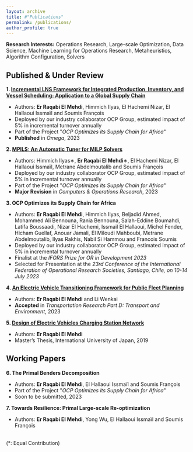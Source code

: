 ```yaml
---
layout: archive
title: #"Publications"
permalink: /publications/
author_profile: true
---
```


**Research Interests:** Operations Research, Large-scale Optimization, Data Science, Machine Learning for Operations Research, Metaheuristics, Algorithm Configuration, Solvers

Published & Under Review
------

**1. [Incremental LNS Framework for Integrated Production, Inventory, and Vessel Scheduling: Application to a Global Supply Chain](https://www.sciencedirect.com/science/article/pii/S0305048322002274)**
 - Authors: **Er Raqabi El Mehdi**, Himmich Ilyas, El Hachemi Nizar, El Hallaoui Issmaïl and Soumis François
 - Deployed by our industry collaborator OCP Group, estimated impact of 5% in incremental turnover annually
 - Part of the Project "*OCP Optimizes its Supply Chain for Africa*"
 - **Published** in *Omega*, 2023

**2. [MPILS: An Automatic Tuner for MILP Solvers](https://www.gerad.ca/en/papers/G-2022-53)** 
 - Authors: Himmich Ilyas∗, **Er Raqabi El Mehdi**∗, El Hachemi Nizar, El Hallaoui Issmaïl, Metrane Abdelmoutalib and Soumis François
 - Deployed by our industry collaborator OCP Group, estimated impact of 5% in incremental turnover annually
 - Part of the Project "*OCP Optimizes its Supply Chain for Africa*"
 - **Major Revision** in *Computers & Operations Research*, 2023

**3. OCP Optimizes its Supply Chain for Africa**
 - Authors: **Er Raqabi El Mehdi**, Himmich Ilyas, Beljadid Ahmed, Mohammed Ali Bennouna, Rania Bennouna, Salah-Eddine Boumahdi,    Latifa Boussaadi, Nizar El Hachemi, Issmail El Hallaoui, Michel Fender, Hicham Guellaf, Anouar Jamali, El Miloudi Mahboubi, Metrane Abdelmoutalib,  Ilyas Rakhis, Nabil Si Hammou and Francois Soumis
 - Deployed by our industry collaborator OCP Group, estimated impact of 5% in incremental turnover annually
 - Finalist at the *IFORS Prize for OR in Development 2023*
 - Selected for Presentation at the *23rd Conference of the International Federation of Operational Research Societies, Santiago, Chile, on 10-14 July 2023*

**4. [An Electric Vehicle Transitioning Framework for Public Fleet Planning](https://www.iuj.ac.jp/research/workingpapers/EMS_2022_03.pdf)**
 - Authors: **Er Raqabi El Mehdi** and Li Wenkai 
 - **Accepted** in *Transportation Research Part D: Transport and Environment*, 2023

**5. [Design of Electric Vehicles Charging Station Network](https://www.iuj.ac.jp/mlic/theses/thesis_details.cfm?ID=2B7015)**
 - Authors: **Er Raqabi El Mehdi** 
 - Master’s Thesis, International University of Japan, 2019

Working Papers
------
**6. The Primal Benders Decomposition** 
 - Authors: **Er Raqabi El Mehdi**, El Hallaoui Issmaïl and Soumis François
 - Part of the Project "*OCP Optimizes its Supply Chain for Africa*"
 - Soon to be submitted, 2023

**7. Towards Resilience: Primal Large-scale Re-optimization**
 - Authors: **Er Raqabi El Mehdi**, Yong Wu, El Hallaoui Issmaïl and Soumis François

<br>
(*: Equal Contribution)